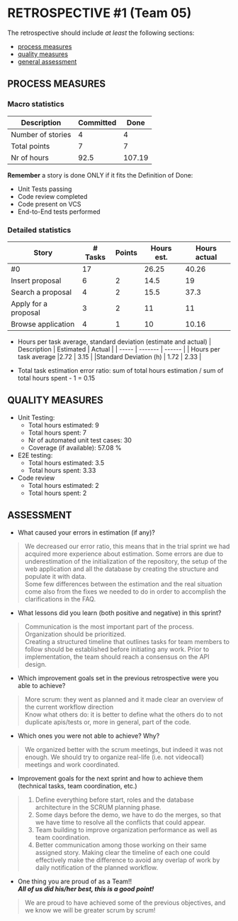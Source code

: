 # RETROSPECTIVE #1 (Team 05)

The retrospective should include _at least_ the following
sections:

- [process measures](#process-measures)
- [quality measures](#quality-measures)
- [general assessment](#assessment)

## PROCESS MEASURES

### Macro statistics

<!-- - Number of stories committed vs. done
- Total points committed vs. done
- Nr of hours planned vs. spent (as a team) -->
  | Description | Committed | Done |
  | ----- | ------- | ------ |
  | Number of stories | 4 | 4|
  | Total points | 7| 7|
  | Nr of hours | 92.5 | 107.19 |

**Remember** a story is done ONLY if it fits the Definition of Done:

- Unit Tests passing
- Code review completed
- Code present on VCS
- End-to-End tests performed

<!-- > Please refine your DoD if required (you cannot remove items!) -->

<!--
Mainly the definition of DONE referred to passing the implemented unit tests as well as.
On "Call the next user" and "See the next number" we instead focused on code review by 2 members of the team per story -->

### Detailed statistics

| Story                  | # Tasks | Points | Hours est. | Hours actual |
| ---------------------- | ------- | ------ | ---------- | ------------ |
| #0                     | 17      |        |     26.25     |    40.26   |
| Insert proposal       |    6    |   2   |    14.5    |    19    |
|  Search a proposal  | 4       |   2   |   15.5  |   37.3  |
| Apply for a proposal |   3     |   2   |   11   |    11     |
| Browse application | 4       |   1  | 10      | 10.16         |

<!-- > place technical tasks corresponding to story `#0` and leave out story points (not applicable in this case) -->

- Hours per task average, standard deviation (estimate and actual)
  | Description | Estimated | Actual |
  | ----- | ------- | ------ |
  | Hours per task average |2.72 | 3.15 |
  |Standard Deviation (h) | 1.72 | 2.33 |

- Total task estimation error ratio: sum of total hours estimation / sum of total hours spent - 1 = 0.15

## QUALITY MEASURES

- Unit Testing:
  - Total hours estimated: 9
  - Total hours spent: 7 
  - Nr of automated unit test cases: 30
  - Coverage (if available): 57.08 %
- E2E testing:
  - Total hours estimated: 3.5 
  - Total hours spent: 3.33 
- Code review
  - Total hours estimated: 2
  - Total hours spent: 2

## ASSESSMENT

- What caused your errors in estimation (if any)?
> We decreased our error ratio, this means that in the trial sprint we had acquired more experience about estimation. Some errors are due to underestimation of the initialization of the repository, the setup of the web application and all the database by creating the structure and populate it with data.  
> Some few differences between the estimation and the real situation come also from the fixes we needed to do in order to accomplish the clarifications in the FAQ.
- What lessons did you learn (both positive and negative) in this sprint?
> Communication is the most important part of the process. Organization should be prioritized.  
> Creating a structured timeline that outlines tasks for team members to follow should be established before initiating any work. Prior to implementation, the team should reach a consensus on the API design.

- Which improvement goals set in the previous retrospective were you able to achieve?
>More scrum: they went as planned and it made clear an overview of the current workflow direction  
>Know what others do: it is better to define what the others do to not duplicate apis/tests or, more in general, part of the code.
- Which ones you were not able to achieve? Why?
> We organized better with the scrum meetings, but indeed it was not enough. We should try to organize real-life (i.e. not videocall) meetings and work coordinated.
- Improvement goals for the next sprint and how to achieve them (technical tasks, team coordination, etc.)

>1. Define everything before start, roles and the database architecture in the SCRUM planning phase.
>2. Some days before the demo, we have to do the merges, so that we have time to resolve all the conflicts that could appear.
>3. Team building to improve organization performance as well as team coordination.   
>4. Better communication among those working on their same assigned story. Making clear the timeline of each one could effectively make the difference to avoid any overlap of work by daily notification of the planned workflow.


- One thing you are proud of as a Team!!  
***All of us did his/her best, this is a good point!***  

>We are proud to have achieved some of the previous objectives, and we know we will be greater scrum by scrum!
